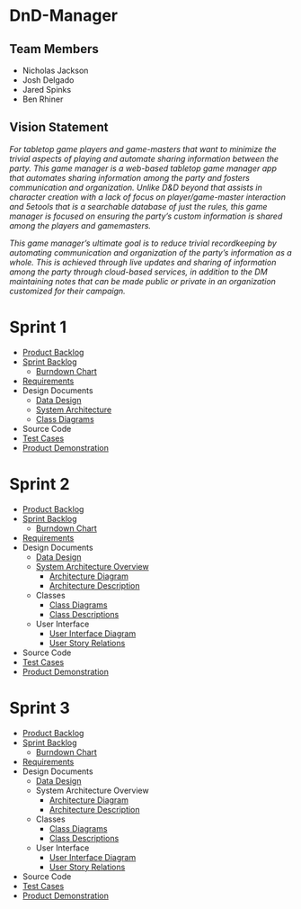 # DnD-Manager

## Team Members
* Nicholas Jackson
* Josh Delgado
* Jared Spinks
* Ben Rhiner

## Vision Statement
*For tabletop game players and game-masters that want to minimize the trivial aspects of playing and automate sharing information between the party. This game manager is a web-based tabletop game manager app that automates sharing information among the party and fosters communication and organization. Unlike D&D beyond that assists in character creation with a lack of focus on player/game-master interaction and 5etools that is a searchable database of just the rules, this game manager is focused on ensuring the party’s custom information is shared among the players and gamemasters.*

*This game manager’s ultimate goal is to reduce trivial recordkeeping by automating communication and organization of the party’s information as a whole. This is achieved through live updates and sharing of information among the party through cloud-based services, in addition to the DM maintaining notes that can be made public or private in an organization customized for their campaign.*


# Sprint 1
* [Product Backlog](https://docs.google.com/spreadsheets/d/1pM4LNKbn0VARa-6aoJjO_WKt7aaFGWfbQ1u1XvpPESQ/edit?usp=sharing)
* [Sprint Backlog](https://docs.google.com/spreadsheets/d/1kSwNj9AX5eNbuktb5aTGljWqAJVrcWliXfjf6ji_MKM/edit?usp=sharing)
  * [Burndown Chart](https://docs.google.com/document/d/1-_eGpnEMTqlTQZ9PR7Idvgc8gjCuF-HovycDQMN_Dac/edit?usp=sharing)
* [Requirements](https://docs.google.com/spreadsheets/d/1gTuvJt6pRhQ97uNCz52Mkvo1T-Q63PJ0XSgve65ibP8/edit?usp=sharing)
* Design Documents
  * [Data Design](https://docs.google.com/document/d/1QYjD3UI0MlG_QJy867MBFY1zpKTJi5I4bI_s6t0syXE/edit)
  * [System Architecture](https://docs.google.com/drawings/d/1TUbR1T9_B6WfCYGCicQKSH8qjjn9X43obXvX7nI2Zt0/edit?usp=sharing)
  * [Class Diagrams](https://drive.google.com/file/d/1Kn8L8AD4Q7S4hYZRatU0C2qe99p2qACq/view?usp=sharing)
* Source Code
* [Test Cases](https://docs.google.com/document/d/1jeAmTsOX1DLROMjujJQcMQVDFOtzR25D7ZI6UhZR3LY/edit?usp=sharing)
* [Product Demonstration](https://youtu.be/6ltb8DO0trQ)

# Sprint 2
* [Product Backlog](https://docs.google.com/spreadsheets/d/1SPUiozr4JJKxr4k5lzCdrsaK0-ws7KYtYSmHfMbI7UQ/edit?usp=sharing)
* [Sprint Backlog](https://docs.google.com/spreadsheets/d/1dhpriiFvRYicpAsZGmL1GV5vPbZGGatdtJmQnLFWid0/edit?usp=sharing)
  * [Burndown Chart](https://docs.google.com/document/d/18wBcHFsRhLXcDcpsvCfUhsCGa7oUfoBtNgBy4vTgdsY/edit?usp=sharing)
* [Requirements](https://docs.google.com/spreadsheets/d/1nBXPtSvDhTsFcAjuocsOde_xebhhVQDXfutLvxPRiQA/edit?usp=sharing)
* Design Documents
  * [Data Design](https://docs.google.com/document/d/1E3cikrkHcXE-PxppXv7h1ovNXgMTyPIy-kNyr7d9zvQ/edit?usp=sharing)
  * [System Architecture Overview](https://github.com/NickJacksonDev/DnD-Manager/blob/master/Architecture.md)
    * [Architecture Diagram](https://docs.google.com/drawings/d/1MgBqA1_aYosADHNCrgWPZ0p7me8jpzWHd6jJAV7-gSk/edit?usp=sharing)
    * [Architecture Description](https://docs.google.com/document/d/1FA4I41uiwIgKB1tqMOyXJnYcXf9lOJA9ilg85u-RlCQ/edit?usp=sharing)
  * Classes
    * [Class Diagrams](https://drive.google.com/file/d/1NqDpVnVrYHD-SCcfD8B3sug9F6vCOEDB/view?usp=sharing)
    * [Class Descriptions](https://docs.google.com/document/d/1n7qOdXY2i-A0tg3gyodm_GhEKr2NwJpASYI_jcA4ivU/edit?usp=sharing)
  * User Interface
    * [User Interface Diagram](https://drive.google.com/file/d/1WVBX7nz-pJ9zIM4E0k-gchcGm-XRzGoa/view?usp=sharing)
    * [User Story Relations](https://docs.google.com/document/d/1NZeqT6CyVsro24gmO0C-WLZbVaCbVZdCNq2G_n58w24/edit?usp=sharing)
* Source Code
* [Test Cases](https://docs.google.com/document/d/1hySpFXEcgq7yQpKu9dCfXvBHdXgoCP7uj1-dY4Cz4eY/edit?usp=sharing)
* [Product Demonstration](https://youtu.be/k7sRfb0jwsg)

# Sprint 3
* [Product Backlog](https://docs.google.com/spreadsheets/d/1yalU93YStqyqwz3ZUBy1EZtLaKhgMID6f6fufWoZ8KE/edit?usp=sharing)
* [Sprint Backlog](https://docs.google.com/spreadsheets/d/1fUKUxqtg4JkbHNHFF-oZBy5y-RowhtRdM0Aj0t6JSWU/edit?usp=sharing)
  * [Burndown Chart](https://docs.google.com/document/d/14EaDMDu6UjNrwlDF0L1FxrIARe3oWlqZVHWuSyc8J7Y/edit?usp=sharing)
* [Requirements](https://docs.google.com/spreadsheets/d/1N1CPy_iaRu0dj6hx-nkWUPKK_pFIlQ1c-Mawc0ftHAs/edit?usp=sharing)
* Design Documents
  * [Data Design](https://docs.google.com/document/d/1luUCUrMzw5AgNp7mY7Sc9mi2SCJleE6BTxNjuhC9a_s/edit?usp=sharing)
  * System Architecture Overview
    * [Architecture Diagram](https://docs.google.com/drawings/d/1QB8_oTkLlWlGW-ZIlmnDqP8lbqBihxm7guUMsRQxpFs/edit?usp=sharing)
    * [Architecture Description](https://docs.google.com/document/d/1PfuGnhexS1KiL8sTXMu0RO_MVArG7sSLIJT3LDr3kNE/edit?usp=sharing)
  * Classes
    * [Class Diagrams](https://drive.google.com/file/d/1-mnnTIaG9umsVRBlkadUle6McMipODDV/view?usp=sharing)
    * [Class Descriptions](https://docs.google.com/document/d/1Sz1qP_hNL0tkByMlr58MUXH_xwITuTcloRjZduedv9E/edit?usp=sharing)
  * User Interface
    * [User Interface Diagram](https://drive.google.com/file/d/14GJEFWQ_2_uggGBrMssqrSDOC16sWf8y/view?usp=sharing)
    * [User Story Relations](https://docs.google.com/document/d/1gBH1nNC6jHg3AjiZ9-_l93y2HP8Zjsq4H2v9jQA58WE/edit?usp=sharing)
* Source Code
* [Test Cases](https://docs.google.com/document/d/1hpWtMmyitNWu-DH_e-ypOIHVHwBIGMqULYviUlygRm8/edit?usp=sharing)
* [Product Demonstration](https://youtu.be/CoPPveRnor8)


